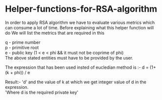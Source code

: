 # Helper-functions-for-RSA-algorithm
In order to apply RSA algorithm we have to evaluate various metrics which can consume a lot of time. Before explaining what this helper function will do We will list the metrics that are required in this 

q - prime number <br>
p - primitive root <br>
e - public key (1 < e < phi && it must not be coprime of phi) <br>
The above stated entities must have to be provided by the user. <br>

The expression that has been used insted of eucledian method is :- d = (1+ (k + phi)) / e

Result:- 'd' and the value of k at which we get integer value of d in the expression.<br>
'Where d is the required private key'

